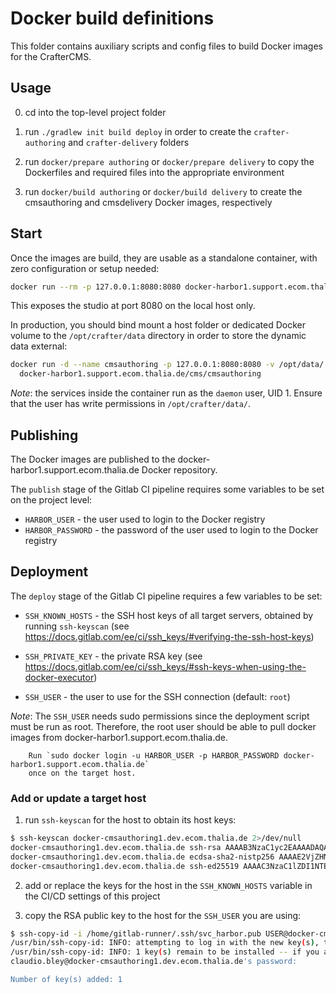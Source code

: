# Docker build definitions

This folder contains auxiliary scripts and config files to build Docker images
for the CrafterCMS.

## Usage

0. cd into the top-level project folder

1. run `./gradlew init build deploy` in order to create the `crafter-authoring` and
   `crafter-delivery` folders

2. run `docker/prepare authoring` or `docker/prepare delivery` to copy the Dockerfiles and required files into
   the appropriate environment
   
3. run `docker/build authoring` or `docker/build delivery` to create the
   cmsauthoring and cmsdelivery Docker images, respectively


## Start

Once the images are build, they are usable as a standalone container, with zero
configuration or setup needed:

```sh
docker run --rm -p 127.0.0.1:8080:8080 docker-harbor1.support.ecom.thalia.de/cms/cmsauthoring
```

This exposes the studio at port 8080 on the local host only.

In production, you should bind mount a host folder or dedicated Docker volume to
the `/opt/crafter/data` directory in order to store the dynamic data external:

```sh
docker run -d --name cmsauthoring -p 127.0.0.1:8080:8080 -v /opt/data/:/opt/crafter/data \
  docker-harbor1.support.ecom.thalia.de/cms/cmsauthoring
```

_Note_: the services inside the container run as the `daemon` user, UID 1. Ensure that
        the user has write permissions in `/opt/crafter/data/`.

## Publishing

The Docker images are published to the docker-harbor1.support.ecom.thalia.de Docker repository.

The `publish` stage of the Gitlab CI pipeline requires some variables to be set on the project level:

* `HARBOR_USER` - the user used to login to the Docker registry
* `HARBOR_PASSWORD` - the password of the user used to login to the Docker registry

## Deployment

The `deploy` stage of the Gitlab CI pipeline requires a few variables to be set:

* `SSH_KNOWN_HOSTS` - the SSH host keys of all target servers, obtained by running `ssh-keyscan` (see
  https://docs.gitlab.com/ee/ci/ssh_keys/#verifying-the-ssh-host-keys)

* `SSH_PRIVATE_KEY` - the private RSA key (see https://docs.gitlab.com/ee/ci/ssh_keys/#ssh-keys-when-using-the-docker-executor)

* `SSH_USER` - the user to use for the SSH connection (default: `root`)

_Note_: The `SSH_USER` needs sudo permissions since the deployment script must
        be run as root. Therefore, the root user should be able to pull docker
        images from docker-harbor1.support.ecom.thalia.de.

        Run `sudo docker login -u HARBOR_USER -p HARBOR_PASSWORD docker-harbor1.support.ecom.thalia.de`
        once on the target host.

### Add or update a target host

1) run `ssh-keyscan` for the host to obtain its host keys:

```sh
$ ssh-keyscan docker-cmsauthoring1.dev.ecom.thalia.de 2>/dev/null
docker-cmsauthoring1.dev.ecom.thalia.de ssh-rsa AAAAB3NzaC1yc2EAAAADAQABAAABAQDGLe5rqhi1/fAJKcku9dglU3Tff3bJXMrdEVTnL+ZTNGZdBuELjlaXgN6z2MZtrEphUiQiuOI9GRjqvapC/mJ1X1cC2wOEaczYeb5bGtl62HUN2HAjDP1EvTWhrUv0v1SlnQ2EaUaIez/tBZGjNxN+0i88hivOnclJA9dFrxroIIP4iyquSE4YHj2R3Agy5PoM25zvRudTgcuqg40V/Zj2oKJ3aSn8xtM6m95Esv3gRI+CiajaK7Z3rKvUaqGD0SuaYmy+xRO7TYHx1SkwuyMt1BDUUwrSh5SPeSpFBrAT6cDDkoM3jR9MRZNX+O9OspaAeYNawrYRxeDx4i+Ylotd
docker-cmsauthoring1.dev.ecom.thalia.de ecdsa-sha2-nistp256 AAAAE2VjZHNhLXNoYTItbmlzdHAyNTYAAAAIbmlzdHAyNTYAAABBBIZUiI5x9lglBkBUqO1baHgvShB5ouY+pVJR9VZ68KOPPgqsrbq91QcLnQEr/uMu2l5+o9k42XC9UXllTCJcTRo=
docker-cmsauthoring1.dev.ecom.thalia.de ssh-ed25519 AAAAC3NzaC1lZDI1NTE5AAAAIPb4tq2j6Tkr1YRy5F6jLMoO8IgclgW89i7mSU7UAcYq
```

2) add or replace the keys for the host in the `SSH_KNOWN_HOSTS` variable in
   the CI/CD settings of this project

3) copy the RSA public key to the host for the `SSH_USER` you are using:

```sh
$ ssh-copy-id -i /home/gitlab-runner/.ssh/svc_harbor.pub USER@docker-cmsauthoring1.dev.ecom.thalia.de
/usr/bin/ssh-copy-id: INFO: attempting to log in with the new key(s), to filter out any that are already installed
/usr/bin/ssh-copy-id: INFO: 1 key(s) remain to be installed -- if you are prompted now it is to install the new keys
claudio.bley@docker-cmsauthoring1.dev.ecom.thalia.de's password: 

Number of key(s) added: 1
```
